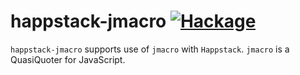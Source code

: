 happstack-jmacro [![Hackage](https://img.shields.io/hackage/v/happstack-jmacro.svg)](https://hackage.haskell.org/package/happstack-jmacro)
=========

`happstack-jmacro` supports use of `jmacro` with `Happstack`. `jmacro` is a QuasiQuoter for JavaScript.
